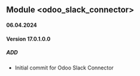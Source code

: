 ## Module <odoo_slack_connector>

#### 06.04.2024
#### Version 17.0.1.0.0
##### ADD
- Initial commit for Odoo Slack Connector
